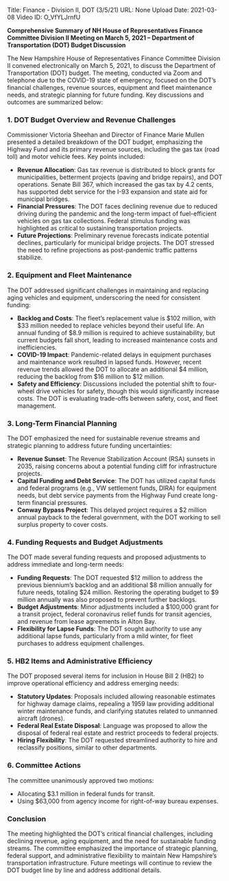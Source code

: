 Title: Finance - Division II, DOT (3/5/21)
URL: None
Upload Date: 2021-03-08
Video ID: O_VfYLJrnfU

**Comprehensive Summary of NH House of Representatives Finance Committee Division II Meeting on March 5, 2021 – Department of Transportation (DOT) Budget Discussion**

The New Hampshire House of Representatives Finance Committee Division II convened electronically on March 5, 2021, to discuss the Department of Transportation (DOT) budget. The meeting, conducted via Zoom and telephone due to the COVID-19 state of emergency, focused on the DOT’s financial challenges, revenue sources, equipment and fleet maintenance needs, and strategic planning for future funding. Key discussions and outcomes are summarized below:

### **1. DOT Budget Overview and Revenue Challenges**
Commissioner Victoria Sheehan and Director of Finance Marie Mullen presented a detailed breakdown of the DOT budget, emphasizing the Highway Fund and its primary revenue sources, including the gas tax (road toll) and motor vehicle fees. Key points included:
- **Revenue Allocation**: Gas tax revenue is distributed to block grants for municipalities, betterment projects (paving and bridge repairs), and DOT operations. Senate Bill 367, which increased the gas tax by 4.2 cents, has supported debt service for the I-93 expansion and state aid for municipal bridges.
- **Financial Pressures**: The DOT faces declining revenue due to reduced driving during the pandemic and the long-term impact of fuel-efficient vehicles on gas tax collections. Federal stimulus funding was highlighted as critical to sustaining transportation projects.
- **Future Projections**: Preliminary revenue forecasts indicate potential declines, particularly for municipal bridge projects. The DOT stressed the need to refine projections as post-pandemic traffic patterns stabilize.

### **2. Equipment and Fleet Maintenance**
The DOT addressed significant challenges in maintaining and replacing aging vehicles and equipment, underscoring the need for consistent funding:
- **Backlog and Costs**: The fleet’s replacement value is $102 million, with $33 million needed to replace vehicles beyond their useful life. An annual funding of $8.9 million is required to achieve sustainability, but current budgets fall short, leading to increased maintenance costs and inefficiencies.
- **COVID-19 Impact**: Pandemic-related delays in equipment purchases and maintenance work resulted in lapsed funds. However, recent revenue trends allowed the DOT to allocate an additional $4 million, reducing the backlog from $16 million to $12 million.
- **Safety and Efficiency**: Discussions included the potential shift to four-wheel drive vehicles for safety, though this would significantly increase costs. The DOT is evaluating trade-offs between safety, cost, and fleet management.

### **3. Long-Term Financial Planning**
The DOT emphasized the need for sustainable revenue streams and strategic planning to address future funding uncertainties:
- **Revenue Sunset**: The Revenue Stabilization Account (RSA) sunsets in 2035, raising concerns about a potential funding cliff for infrastructure projects.
- **Capital Funding and Debt Service**: The DOT has utilized capital funds and federal programs (e.g., VW settlement funds, DIRA) for equipment needs, but debt service payments from the Highway Fund create long-term financial pressures.
- **Conway Bypass Project**: This delayed project requires a $2 million annual payback to the federal government, with the DOT working to sell surplus property to cover costs.

### **4. Funding Requests and Budget Adjustments**
The DOT made several funding requests and proposed adjustments to address immediate and long-term needs:
- **Funding Requests**: The DOT requested $12 million to address the previous biennium’s backlog and an additional $8 million annually for future needs, totaling $24 million. Restoring the operating budget to $9 million annually was also proposed to prevent further backlogs.
- **Budget Adjustments**: Minor adjustments included a $100,000 grant for a transit project, federal coronavirus relief funds for transit agencies, and revenue from lease agreements in Alton Bay.
- **Flexibility for Lapse Funds**: The DOT sought authority to use any additional lapse funds, particularly from a mild winter, for fleet purchases to address equipment challenges.

### **5. HB2 Items and Administrative Efficiency**
The DOT proposed several items for inclusion in House Bill 2 (HB2) to improve operational efficiency and address emerging needs:
- **Statutory Updates**: Proposals included allowing reasonable estimates for highway damage claims, repealing a 1959 law providing additional winter maintenance funds, and clarifying statutes related to unmanned aircraft (drones).
- **Federal Real Estate Disposal**: Language was proposed to allow the disposal of federal real estate and restrict proceeds to federal projects.
- **Hiring Flexibility**: The DOT requested streamlined authority to hire and reclassify positions, similar to other departments.

### **6. Committee Actions**
The committee unanimously approved two motions:
- Allocating $3.1 million in federal funds for transit.
- Using $63,000 from agency income for right-of-way bureau expenses.

### **Conclusion**
The meeting highlighted the DOT’s critical financial challenges, including declining revenue, aging equipment, and the need for sustainable funding streams. The committee emphasized the importance of strategic planning, federal support, and administrative flexibility to maintain New Hampshire’s transportation infrastructure. Future meetings will continue to review the DOT budget line by line and address additional details.
